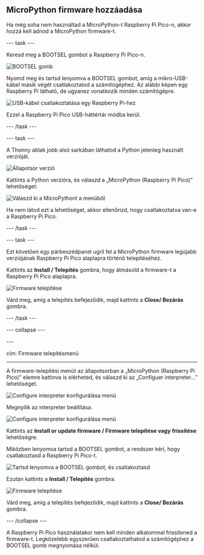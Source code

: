 ## MicroPython firmware hozzáadása

Ha még soha nem használtad a MicroPython-t Raspberry Pi Pico-n, akkor hozzá kell adnod a MicroPython firmware-t.

\--- task ---

Keresd meg a BOOTSEL gombot a Raspberry Pi Pico-n.

![BOOTSEL gomb](images/Pico-bootsel.png)

Nyomd meg és tartsd lenyomva a BOOTSEL gombot, amíg a mikro-USB-kábel másik végét csatlakoztatod a számítógéphez. Az alábbi képen egy Raspberry Pi látható, de ugyanez vonatkozik minden számítógépre.

![USB-kábel csatlakoztatása egy Raspberry Pi-hez](images/Pico-Raspberry-Pi-4-Plug.png)

Ezzel a Raspberry Pi Pico USB-háttértár módba kerül.

\--- /task ---

\--- task ---

A Thonny ablak jobb alsó sarkában láthatod a Python jelenleg használt verzióját.

![Állapotsor verzió](images/thonny-status-bar-version.png)

Kattints a Python verzióra, és válaszd a „MicroPython (Raspberry Pi Pico)” lehetőséget:

![Válaszd ki a MicroPythont a menüből](images/thonny-micropython-pico-menu.png)

Ha nem látod ezt a lehetőséget, akkor ellenőrizd, hogy csatlakoztatva van-e a Raspberry Pi Pico.

\--- /task ---

\--- task ---

Ezt követően egy párbeszédpanel ugril fel a MicroPython firmware legújabb verziójának Raspberry Pi Pico alaplapra történő telepítéséhez.

Kattints az **Install / Telepítés** gombra, hogy átmásold a firmware-t a Raspberry Pi Pico alaplapra.

![Firmware telepítése](images/thonny-install-micropython-pico.png)

Várd meg, amíg a telepítés befejeződik, majd kattints a **Close/ Bezárás** gombra.

\--- /task ---

\--- collapse ---

---&#x20;

cím: Firmware telepítésmenü

---

A firmware-telepítési menüt az állapotsorban a „MicroPython (Raspberry Pi Pico)” elemre kattinva is elérheted, és válaszd ki az „Configuer interpreter…” lehetőséget.

![Configure interpreter konfigurálása menü](images/thonny-configure-interpreter.png)

Megnyílik az interpreter beállítása.

![Configure interpreter konfigurálása menü](images/thonny-interpreter-settings.png)

Kattints az **Install or update firmware / Firmware telepítése vagy frissítése** lehetőségre.

Miközben lenyomva tartod a BOOTSEL gombot, a rendszer kéri, hogy csatlakoztasd a Raspberry Pi Pico-t.

![Tartsd lenyomva a BOOTSEL gombot, és csatlakoztasd](images/thonny-bootsel.png)

Ezután kattints a **Install / Telepítés** gombra.

![Firmware telepítése](images/thonny-firmware-install.png)

Várd meg, amíg a telepítés befejeződik, majd kattints a **Close/ Bezárás** gombra.

\--- /collapse ---

A Raspberry Pi Pico használatakor nem kell minden alkalommal frissítened a firmware-t. Legközelebb egyszerűen csatlakoztathatod a számítógéphez a BOOTSEL gomb megnyomása nélkül.
